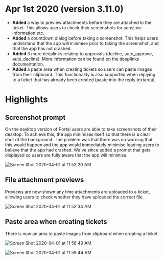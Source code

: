 # Apr 1st 2020 (version 3.11.0)

* **Added** a way to preview attachments before they are attached to the ticket. This allows users to check their screenshots for sensitive information etc.
* **Added** a countdown dialog before taking a screenshot. This helps users understand that the app will minimise prior to taking the screenshot, and that the app has not crashed.
* **Added** 3 more deeplinks relating to approvals (decline, auto_approve, auto_decline). More information can be found on the deeplinks documentation.
* **Added** a paste area when creating tickets so users can paste images from their clipboard. This functionality is also supported when replying to a ticket that has already been created (paste into the reply textarea).



# Highlights

## Screenshot prompt
On the desktop version of Portal users are able to take screenshots of their desktop. To achieve this, the app minimises itself so that there is a clear shot of the background. The problem was that there was no warning that this would happen and the app would immediately minimise leading users to believe that the app had crashed. We've since added a prompt that gets displayed so users are fully aware that the app will minimise.

![Screen Shot 2020-04-01 at 11 52 20 AM](https://user-images.githubusercontent.com/10571313/78082401-6ff6d400-740f-11ea-89c5-cfda62b1bf3f.png)


## File attachment previews
Previews are now shown any time attachments are uploaded to a ticket, allowing users to check whether they have uploaded the correct file.

![Screen Shot 2020-04-01 at 11 52 34 AM](https://user-images.githubusercontent.com/10571313/78082409-72f1c480-740f-11ea-8574-4adf1ff12e4f.png)

## Paste area when creating tickets
There is now an area to paste images from clipboard when creating a ticket

![Screen Shot 2020-04-01 at 11 58 49 AM](https://user-images.githubusercontent.com/10571313/78082739-3f636a00-7410-11ea-9870-893ac1960ff6.png)

![Screen Shot 2020-04-01 at 11 59 44 AM](https://user-images.githubusercontent.com/10571313/78082762-4db18600-7410-11ea-950a-732d40919422.png)

